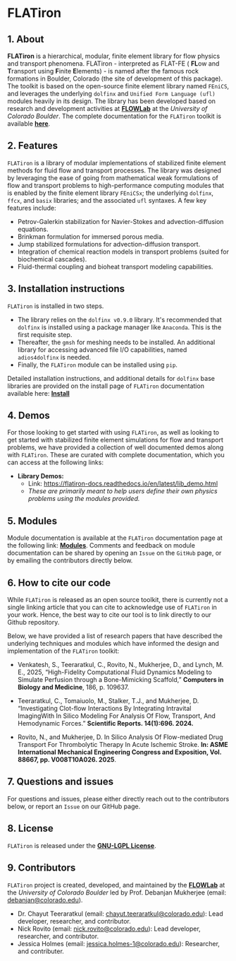 # FLATiron

## 1. About

**FLATiron** is a hierarchical, modular, finite element library for flow physics and transport phenomena. FLATiron - interpreted as FLAT-FE ( **FL**ow and **T**ransport using **F**inite **E**lements) - is named after the famous rock formations in Boulder, Colorado (the site of development of this package). The toolkit is based on the open-source finite element library named `FEniCS`, and leverages the underlying `dolfinx` and `Unified Form Language (ufl)` modules heavily in its design. The library has been developed based on research and development activities at **[FLOWLab](https://www.flowphysicslab.com/)** at the *University of Colorado Boulder*. The complete documentation for the `FLATiron` toolkit is available **[here](https://flatiron-docs.readthedocs.io/en/latest/index.html#)**.

## 2. Features

`FLATiron` is a library of modular implementations of stabilized finite element methods for fluid flow and transport processes. The library was designed by leveraging the ease of going from mathematical weak formulations of flow and transport problems to high-performance computing modules that is enabled by the finite element library `FEniCSx`; the underlying `dolfinx`, `ffcx`, and `basix` libraries; and the associated `ufl` syntaxes. A few key features include:

- Petrov-Galerkin stabilization for Navier-Stokes and advection-diffusion equations.
- Brinkman formulation for immersed porous media.
- Jump stabilized formulations for advection-diffusion transport.
- Integration of chemical reaction models in transport problems (suited for biochemical cascades).
- Fluid-thermal coupling and bioheat transport modeling capabilities.

## 3. Installation instructions

`FLATiron` is installed in two steps.

- The library relies on the `dolfinx v0.9.0` library. It's recommended that `dolfinx` is installed using a package manager like `Anaconda`. This is the first requisite step.
- Thereafter, the `gmsh` for meshing needs to be installed. An additional library for accessing advanced file I/O capabilities, named `adios4dolfinx` is needed.
- Finally, the `FLATiron` module can be installed using `pip`.

Detailed installation instructions, and additional details for `dolfinx` base libraries are provided on the install page of `FLATiron` documentation available here: **[Install](https://flatiron-docs.readthedocs.io/en/latest/installation.html)**

## 4. Demos

For those looking to get started with using `FLATiron`, as well as looking to get started with stabilized finite element simulations for flow and transport problems, we have provided a collection of well documented demos along with `FLATiron`. These are curated with complete documentation, which you can access at the following links:

- **Library Demos:**
    - Link: <https://flatiron-docs.readthedocs.io/en/latest/lib_demo.html>
    - *These are primarily meant to help users define their own physics problems using the modules provided.*

## 5. Modules

Module documentation is available at the `FLATiron` documentation page at the following link: **[Modules](https://flatiron-docs.readthedocs.io/en/latest/index.html#modules)**. Comments and feedback on module documentation can be shared by opening an `Issue` on the `GitHub` page, or by emailing the contributors directly below.

## 6. How to cite our code

While `FLATiron` is released as an open source toolkit, there is currently not a single linking article that you can cite to acknowledge use of `FLATiron` in your work. Hence, the best way to cite our tool is to link directly to our Github repository.

Below, we have provided a list of research papers that have described the underlying techniques and modules which have informed the design and implementation of the `FLATiron` toolkit:

- Venkatesh, S., Teeraratkul, C., Rovito, N., Mukherjee, D., and Lynch, M. E., 2025, “High-Fidelity Computational Fluid Dynamics Modeling to Simulate Perfusion through a Bone-Mimicking Scaffold,” **Computers in Biology and Medicine**, 186, p. 109637.
‌
- Teeraratkul, C., Tomaiuolo, M., Stalker, T.J., and Mukherjee, D. “Investigating Clot-flow Interactions By Integrating Intravital ImagingWith In Silico Modeling For Analysis Of Flow, Transport, And Hemodynamic Forces.” **Scientific Reports. 14(1):696. 2024.**

- Rovito, N., and Mukherjee, D. In Silico Analysis Of Flow-mediated Drug Transport For Thrombolytic
Therapy In Acute Ischemic Stroke. **In: ASME International Mechanical Engineering Congress and Exposition, Vol. 88667, pp. V008T10A026. 2025**.
‌
## 7. Questions and issues

For questions and issues, please either directly reach out to the contributors below, or report an `Issue` on our GitHub page.

## 8. License

`FLATiron` is released under the **[GNU-LGPL License](https://github.com/flowlabcu/FLATiron/blob/main/LICENSE)**.

## 9. Contributors

`FLATiron` project is created, developed, and maintained by the **[FLOWLab](https://www.flowphysicslab.com/)** at the *University of Colorado Boulder* led by Prof. Debanjan Mukherjee (email: debanjan@colorado.edu).

- Dr. Chayut Teeraratkul (email: chayut.teeraratkul@colorado.edu): Lead developer, researcher, and contributor.
- Nick Rovito (email: nick.rovito@colorado.edu): Lead developer, researcher, and contributor.
- Jessica Holmes (email: jessica.holmes-1@colorado.edu): Researcher, and contributer.
